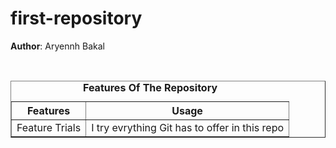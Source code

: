 # first-repository
<b>Author</b>: Aryennh Bakal
<table border="black">
  <caption>
      <b>Features Of The Repository</b>
  </caption>
  <br>
  <thead>
    <tr>
      <th>Features</th>
      <th>Usage</th>
    </tr>
  </thead>
  <tbody>
    <tr>
      <td>Feature Trials</td>
      <td>I try evrything Git has to offer in this repo</td>
    </tr>
  </tbody>
</table>
